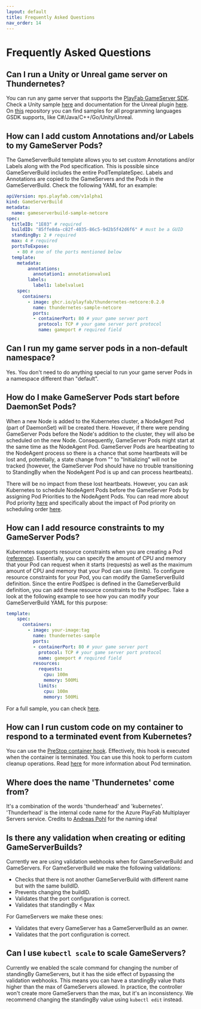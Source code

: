 ```yaml
---
layout: default
title: Frequently Asked Questions
nav_order: 14
---
```


# Frequently Asked Questions

## Can I run a Unity or Unreal game server on Thundernetes?

You can run any game server that supports the [PlayFab GameServer SDK](https://github.com/PlayFab/gsdk). Check a Unity sample [here](https://github.com/PlayFab/thundernetes/tree/main/samples/unity/README.md) and documentation for the Unreal plugin [here](https://github.com/PlayFab/gsdk/tree/main/UnrealPlugin). On [this](https://github.com/PlayFab/MpsSamples) repository you can find samples for all programming languages GSDK supports, like C#/Java/C++/Go/Unity/Unreal.

## How can I add custom Annotations and/or Labels to my GameServer Pods?

The GameServerBuild template allows you to set custom Annotations and/or Labels along with the Pod specification. This is possible since GameServerBuild includes the entire PodTemplateSpec. Labels and Annotations are copied to the GameServers and the Pods in the GameServerBuild. Check the following YAML for an example:

```yaml
apiVersion: mps.playfab.com/v1alpha1
kind: GameServerBuild
metadata:
  name: gameserverbuild-sample-netcore
spec:
  titleID: "1E03" # required
  buildID: "85ffe8da-c82f-4035-86c5-9d2b5f42d6f6" # must be a GUID
  standingBy: 2 # required
  max: 4 # required
  portsToExpose:
    - 80 # one of the ports mentioned below
  template:
    metadata:
        annotations:
          annotation1: annotationvalue1
        labels:
          label1: labelvalue1
    spec:
      containers:
        - image: ghcr.io/playfab/thundernetes-netcore:0.2.0
          name: thundernetes-sample-netcore
          ports:
          - containerPort: 80 # your game server port
            protocol: TCP # your game server port protocol
            name: gameport # required field
```

## Can I run my game server pods in a non-default namespace?

Yes. You don't need to do anything special to run your game server Pods in a namespace different than "default".

## How do I make GameServer Pods start before DaemonSet Pods?

When a new Node is added to the Kubernetes cluster, a NodeAgent Pod (part of DaemonSet) will be created there. However, if there were pending GameServer Pods before the Node's addition to the cluster, they will also be scheduled on the new Node. Consequently, GameServer Pods might start at the same time as the NodeAgent Pod. GameServer Pods are heartbeating to the NodeAgent process so there is a chance that some heartbeats will be lost and, potentially, a state change from "" to "Initializing" will not be tracked (however, the GameServer Pod should have no trouble transitioning to StandingBy when the NodeAgent Pod is up and can process heartbeats).

There will be no impact from these lost heartbeats. However, you can ask Kubernetes to schedule NodeAgent Pods before the GameServer Pods by assigning Pod Priorities to the NodeAgent Pods. You can read more about Pod priority [here](https://kubernetes.io/docs/concepts/scheduling-eviction/pod-priority-preemption) and specifically about the impact of Pod priority on scheduling order [here](https://kubernetes.io/docs/concepts/scheduling-eviction/pod-priority-preemption/#effect-of-pod-priority-on-scheduling-order).

## How can I add resource constraints to my GameServer Pods?

Kubernetes supports resource constraints when you are creating a Pod ([reference](https://kubernetes.io/docs/concepts/configuration/manage-resources-containers/)). Essentially, you can specify the amount of CPU and memory that your Pod can request when it starts (requests) as well as the maximum amount of CPU and memory that your Pod can use (limits). To configure resource constraints for your Pod, you can modify the GameServerBuild definition. Since the entire PodSpec is defined in the GameServerBuild definition, you can add these resource constraints to the PodSpec. Take a look at the following example to see how you can modify your GameServerBuild YAML for this purpose:

```yaml
template:
    spec:
      containers:
        - image: your-image:tag
          name: thundernetes-sample
          ports:
          - containerPort: 80 # your game server port
            protocol: TCP # your game server port protocol
            name: gameport # required field
          resources:
            requests:
              cpu: 100m
              memory: 500Mi
            limits:
              cpu: 100m
              memory: 500Mi
```

For a full sample, you can check [here](https://github.com/PlayFab/thundernetes/tree/main/samples/netcore/sample-requestslimits.yaml).

## How can I run custom code on my container to respond to a terminated event from Kubernetes?

You can use the [PreStop container hook](https://kubernetes.io/docs/concepts/containers/container-lifecycle-hooks/#container-hooks). Effectively, this hook is executed when the container is terminated. You can use this hook to perform custom cleanup operations. Read [here](https://kubernetes.io/docs/concepts/workloads/pods/pod-lifecycle/#pod-termination) for more information about Pod termination.

## Where does the name 'Thundernetes' come from?

It's a combination of the words 'thunderhead' and 'kubernetes'. 'Thunderhead' is the internal code name for the Azure PlayFab Multiplayer Servers service. Credits to [Andreas Pohl](https://github.com/Annonator) for the naming idea!

## Is there any validation when creating or editing GameServerBuilds?

Currently we are using validation webhooks when for GameServerBuild and GameServers. For GameServerBuild we make the following validations:

- Checks that there is not another GameServerBuild with different name but with the same buildID.
- Prevents changing the buildID.
- Validates that the port configuration is correct.
- Validates that standingBy < Max

For GameServers we make these ones:

- Validates that every GameServer has a GameServerBuild as an owner.
- Validates that the port configuration is correct.

## Can I use ```kubectl scale``` to scale GameServers?

Currently we enabled the scale command for changing the number of standingBy GameServers, but it has the side effect of bypassing the validation webhooks. This means you can have a standingBy value thats higher than the max of GameServers allowed. In practice, the controller won't create more GameServers than the max, but it's an inconsistency. We recommend changing the standingBy value using ```kubectl edit``` instead.

